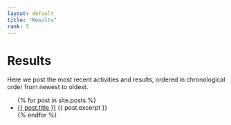 ```yaml
---
layout: default
title: "Results"
rank: 5
---
```


# Results
Here we post the most recent activities and results, ordered in chronological order from newest to oldest.

<ul>
  {% for post in site.posts %}
    <li>
      <a href="{{ post.url }}">{{ post.title }}</a>
      {{ post.excerpt }}
    </li>
  {% endfor %}
</ul>
